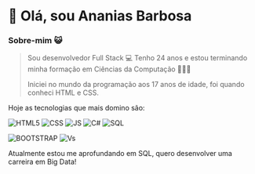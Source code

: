 # 👋 Olá, sou Ananias Barbosa

### Sobre-mim 😺

> Sou desenvolvedor Full Stack 💻  Tenho 24 anos e estou terminando minha formação em Ciências da Computação 👨🏼‍🎓
> 
> Iniciei no mundo da programação aos 17 anos de idade, foi quando conheci HTML e CSS.
> 

Hoje as tecnologias que mais domino são:

![](https://img.icons8.com/color/42/000000/html-5--v1.png "HTML5")  ![CSS](https://img.icons8.com/color/42/000000/css3.png "CSS3") ![JS](https://img.icons8.com/color/42/000000/javascript--v1.png "Java Script") ![C#](https://img.icons8.com/color/42/000000/c-sharp-logo.png "C#")  ![SQL](https://img.icons8.com/color/43/000000/sql.png "SQL") 

![BOOTSTRAP](<img src="https://img.icons8.com/color/48/000000/bootstrap.png"/>) ![Vs](https://img.icons8.com/color/42/000000/visual-studio.png "Visual Studio")



Atualmente estou me aprofundando em SQL, quero desenvolver uma carreira em Big Data!
